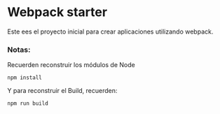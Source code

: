 # Webpack starter

Este ees el proyecto inicial para crear aplicaciones utilizando webpack.

### Notas:
Recuerden reconstruir los módulos de Node
```
npm install
```

Y para reconstruir el Build, recuerden:
```
npm run build
```